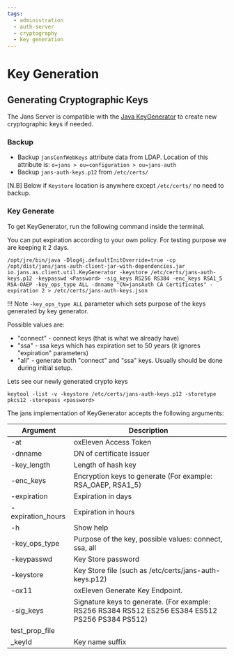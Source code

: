 ```yaml
---
tags:
  - administration
  - auth-server
  - cryptography
  - key generation
---
```


# Key Generation 

## Generating Cryptographic Keys

The Jans Server is compatible with the [Java KeyGenerator](https://docs.oracle.com/javase/7/docs/api/javax/crypto/KeyGenerator.html) to create new cryptographic keys if needed.

### Backup

* Backup `jansConfWebKeys` attribute data from LDAP. Location of this attribute is: `o=jans > ou=configuration > ou=jans-auth`
* Backup `jans-auth-keys.p12` from `/etc/certs/`

[N.B] Below if `Keystore` location is anywhere except `/etc/certs/` no need to backup.

### Key Generate
To get KeyGenerator, run the following command inside the terminal.

You can put expiration according to your own policy. For testing purpose we are keeping it 2 days.

```commandLine
/opt/jre/bin/java -Dlog4j.defaultInitOverride=true -cp /opt/dist/jans/jans-auth-client-jar-with-dependencies.jar io.jans.as.client.util.KeyGenerator -keystore /etc/certs/jans-auth-keys.p12 -keypasswd <Password> -sig_keys RS256 RS384 -enc_keys RSA1_5 RSA-OAEP -key_ops_type ALL -dnname "CN=jansAuth CA Certificates" -expiration 2 > /etc/certs/jans-auth-keys.json
```

!!! Note
    `-key_ops_type ALL` parameter which sets purpose of the keys generated by key generator.

Possible values are:

- "connect" - connect keys (that is what we already have)
- "ssa" - ssa keys which has expiration set to 50 years (it ignores "expiration" parameters)
- "all" - generate both "connect" and "ssa" keys. Usually should be done during initial setup.

Lets see our newly generated crypto keys

```commandLine
keytool -list -v -keystore /etc/certs/jans-auth-keys.p12 -storetype pkcs12 -storepass <password>
```

The jans implementation of KeyGenerator accepts the following arguments:

| Argument	         | Description                                                                                       |
|-------------------|---------------------------------------------------------------------------------------------------|
| -at               | 	oxEleven Access Token                                                                            |
| -dnname           | 	DN of certificate issuer                                                                         |
| -key_length       | Length of hash key                                                                                |
| -enc_keys         | Encryption keys to generate (For example: RSA_OAEP, RSA1_5)                                       |
| -expiration       | 	Expiration in days                                                                               |
| -expiration_hours | Expiration in hours                                                                               |
| -h                | Show help                                                                                         |
| -key_ops_type     | Purpose of the key, possible values: connect, ssa, all                                            |
| -keypasswd        | 	Key Store password                                                                               |
| -keystore         | 	Key Store file (such as /etc/certs/jans-auth-keys.p12)                                           |
| -ox11             | 	oxEleven Generate Key Endpoint.                                                                  |
| -sig_keys         | 	Signature keys to generate. (For example: RS256 RS384 RS512 ES256 ES384 ES512 PS256 PS384 PS512) |
| test_prop_file    ||
| _keyId            | Key name suffix                                                                                   |


